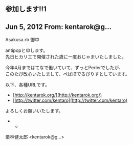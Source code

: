 ## 参加します!!1

## Jun 5, 2012 From: kentarok@g...

Asakusa.rb 御中

antipopと申します。  
先日ヒカリエで開催された歳に一度おじゃまいたしました。

今年4月まではてなで働いていて、ずっとPerlerでしたが、  
このたび改心いたしまして、ぺぱぼでるびりすとしています。

以下、各種URLです。

- [http://kentarok.org/](http://kentarok.org/)
- [http://twitter.com/kentaro](http://twitter.com/kentaro)

よろしくお願いいたします。

- -

栗林健太郎 \<kentarok@g...\>

